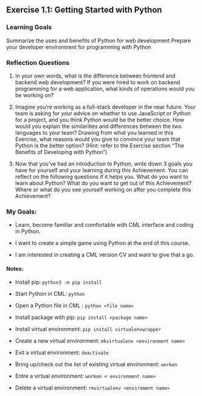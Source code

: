 ## Exercise 1.1: Getting Started with Python

### Learning Goals

Summarize the uses and benefits of Python for web development
Prepare your developer environment for programming with Python

### Reflection Questions

1. In your own words, what is the difference between frontend and backend web development? If you were hired to work on backend programming for a web application, what kinds of operations would you be working on?

2. Imagine you’re working as a full-stack developer in the near future. Your team is asking for your advice on whether to use JavaScript or Python for a project, and you think Python would be the better choice. How would you explain the similarities and differences between the two languages to your team? Drawing from what you learned in this Exercise, what reasons would you give to convince your team that Python is the better option? (Hint: refer to the Exercise section “The Benefits of Developing with Python”)

3. Now that you’ve had an introduction to Python, write down 3 goals you have for yourself and your learning during this Achievement. You can reflect on the following questions if it helps you. What do you want to learn about Python? What do you want to get out of this Achievement? Where or what do you see yourself working on after you complete this Achievement?

### My Goals:

-   Learn, become familiar and comfortable with CML interface and coding in Python.

-   I want to create a simple game using Python at the end of this course.

-   I am interested in creating a CML version CV and want to give that a go.

#### Notes:

-   Install pip: `python3 -m pip install`

-   Start Python in CML: `python`

-   Open a Python file in CML : `python <file name>`

-   Install package with pip: `pip install <package name>`

-   Install virtual environment: `pip install virtualenvwrapper`

-   Create a new virtual environment: `mkvirtualenv <environment name>`

-   Exit a virtual environment: `deactivate`

-   Bring up/check out the list of existing virtual environment: `workon`

-   Entre a virtual environment: `workon < environment name>`

-   Delete a virtual environment: `rmvirtualenv <enviroment name>`

